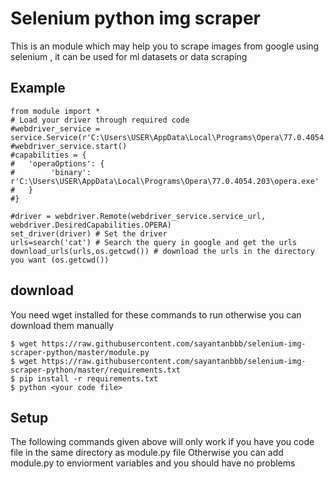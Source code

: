 
# Selenium python img scraper

This is an module which may help you to scrape images from google using selenium , it can be used for ml datasets or data scraping



## Example

```
from module import *
# Load your driver through required code
#webdriver_service = service.Service(r'C:\Users\USER\AppData\Local\Programs\Opera\77.0.4054.254\operadriver.exe')
#webdriver_service.start()
#capabilities = {
#   'operaOptions': {
#        'binary': r'C:\Users\USER\AppData\Local\Programs\Opera\77.0.4054.203\opera.exe'
#   }
#}

#driver = webdriver.Remote(webdriver_service.service_url, webdriver.DesiredCapabilities.OPERA)
set_driver(driver) # Set the driver
urls=search('cat') # Search the query in google and get the urls
download_urls(urls,os.getcwd()) # download the urls in the directory you want (os.getcwd())
```

## download

You need wget installed for these commands to run otherwise you can download them manually
```
$ wget https://raw.githubusercontent.com/sayantanbbb/selenium-img-scraper-python/master/module.py
$ wget https://raw.githubusercontent.com/sayantanbbb/selenium-img-scraper-python/master/requirements.txt
$ pip install -r requirements.txt
$ python <your code file>
```
## Setup

The following commands given above will only work if you have you code file in the same directory as module.py file
Otherwise you can add module.py to enviorment variables and you should have no problems






  
